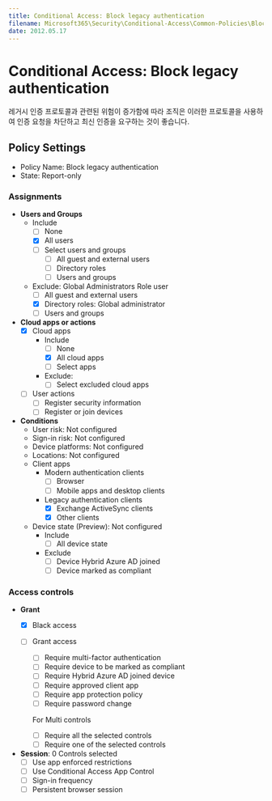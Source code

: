 ```yaml
---
title: Conditional Access: Block legacy authentication
filename: Microsoft365\Security\Conditional-Access\Common-Policies\Block-Legacy-Authentication.md
date: 2012.05.17
---
```


# Conditional Access: Block legacy authentication

레거시 인증 프로토콜과 관련된 위험이 증가함에 따라 조직은 이러한 프로토콜을 사용하여 인증 요청을 차단하고 최신 인증을 요구하는 것이 좋습니다.


## Policy Settings

- Policy Name: Block legacy authentication
- State: Report-only

### Assignments

- **Users and Groups**
    - Include
        - [ ] None
        - [X] All users
        - [ ] Select users and groups
            - [ ] All guest and external users
            - [ ] Directory roles
            - [ ] Users and groups
    - Exclude: Global Administrators Role user
        - [ ] All guest and external users
        - [X] Directory roles: Global administrator
        - [ ] Users and groups

- **Cloud apps or actions**
    - [X] Cloud apps
        - Include
            - [ ] None
            - [X] All cloud apps
            - [ ] Select apps
        - Exclude:
            - [ ] Select excluded cloud apps
    - [ ] User actions
        - [ ] Register security information
        - [ ] Register or join devices

- **Conditions**
    - User risk: Not configured
    - Sign-in risk: Not configured
    - Device platforms: Not configured
    - Locations: Not configured
    - Client apps
        - Modern authentication clients
            - [ ] Browser
            - [ ] Mobile apps and desktop clients
        - Legacy authentication clients
            - [X] Exchange ActiveSync clients
            - [X] Other clients
    - Device state (Preview): Not configured
        - Include
            - [ ] All device state
        - Exclude
            - [ ] Device Hybrid Azure AD joined
            - [ ] Device marked as compliant

### Access controls

- **Grant**
    - [X] Black access
    - [ ] Grant access
        - [ ] Require multi-factor authentication
        - [ ] Require device to be marked as compliant
        - [ ] Require Hybrid Azure AD joined device
        - [ ] Require approved client app
        - [ ] Require app protection policy
        - [ ] Require password change

        For Multi controls

        - [ ] Require all the selected controls
        - [ ] Require one of the selected controls
- **Session**: 0 Controls selected
    - [ ] Use app enforced restrictions
    - [ ] Use Conditional Access App Control
    - [ ] Sign-in frequency
    - [ ] Persistent browser session
